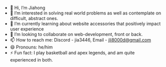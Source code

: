 - 👋 Hi, I’m Jiahong
- 👀 I’m interested in solving real world problems as well as contemplate on difficult, abstract ones.
- 🌱 I’m currently learning about website accessories that positively impact user experience
- 💞️ I’m looking to collaborate on web-development, front or back.
- 📫 How to reach me: Discord - jia3446, Email - jli8000d@gmail.com
- 😄 Pronouns: he/him
- ⚡ Fun fact: I play basketball and apex legends, and am quite experienced in both.

<!---
MediumSizedDeveloper/MediumSizedDeveloper is a ✨ special ✨ repository because its `README.md` (this file) appears on your GitHub profile.
You can click the Preview link to take a look at your changes.
--->
